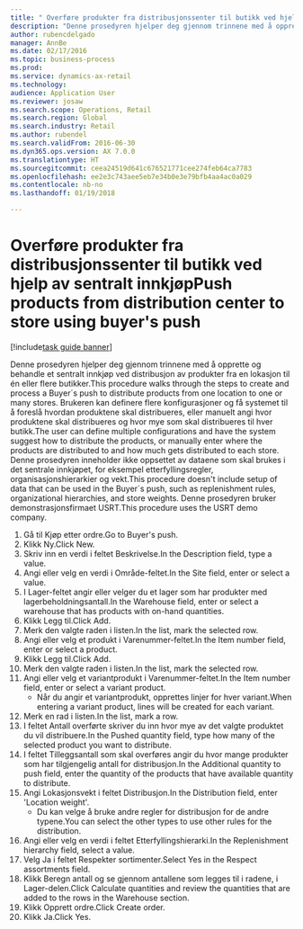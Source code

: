 ```yaml
--- 
title: " Overføre produkter fra distribusjonssenter til butikk ved hjelp av sentralt innkjøp"
description: "Denne prosedyren hjelper deg gjennom trinnene med å opprette og behandle et sentralt innkjøp ved distribusjon av produkter fra en lokasjon til én eller flere butikker."
author: rubencdelgado
manager: AnnBe
ms.date: 02/17/2016
ms.topic: business-process
ms.prod: 
ms.service: dynamics-ax-retail
ms.technology: 
audience: Application User
ms.reviewer: josaw
ms.search.scope: Operations, Retail
ms.search.region: Global
ms.search.industry: Retail
ms.author: rubendel
ms.search.validFrom: 2016-06-30
ms.dyn365.ops.version: AX 7.0.0
ms.translationtype: HT
ms.sourcegitcommit: ceea24519d641c676521771cee274feb64ca7783
ms.openlocfilehash: ee2e3c743aee5eb7e34b0e3e79bfb4aa4ac0a029
ms.contentlocale: nb-no
ms.lasthandoff: 01/19/2018

---
```

# <a name="push-products-from-distribution-center-to-store-using-buyers-push"></a><span data-ttu-id="6673c-103"> Overføre produkter fra distribusjonssenter til butikk ved hjelp av sentralt innkjøp</span><span class="sxs-lookup"><span data-stu-id="6673c-103">Push products from distribution center to store using buyer's push</span></span>

[!include[task guide banner](../includes/task-guide-banner.md)]

<span data-ttu-id="6673c-104">Denne prosedyren hjelper deg gjennom trinnene med å opprette og behandle et sentralt innkjøp ved distribusjon av produkter fra en lokasjon til én eller flere butikker.</span><span class="sxs-lookup"><span data-stu-id="6673c-104">This procedure walks through the steps to create and process a Buyer´s push to distribute products from one location to one or many stores.</span></span> <span data-ttu-id="6673c-105">Brukeren kan definere flere konfigurasjoner og få systemet til å foreslå hvordan produktene skal distribueres, eller manuelt angi hvor produktene skal distribueres og hvor mye som skal distribueres til hver butikk.</span><span class="sxs-lookup"><span data-stu-id="6673c-105">The user can define multiple configurations and have the system suggest how to distribute the products, or manually enter where the products are distributed to and how much gets distributed to each store.</span></span> <span data-ttu-id="6673c-106">Denne prosedyren inneholder ikke oppsettet av dataene som skal brukes i det sentrale innkjøpet, for eksempel etterfyllingsregler, organisasjonshierarkier og vekt.</span><span class="sxs-lookup"><span data-stu-id="6673c-106">This procedure doesn't include setup of data that can be used in the Buyer´s push, such as replenishment rules, organizational hierarchies, and store weights.</span></span> <span data-ttu-id="6673c-107">Denne prosedyren bruker demonstrasjonsfirmaet USRT.</span><span class="sxs-lookup"><span data-stu-id="6673c-107">This procedure uses the USRT demo company.</span></span>

1. <span data-ttu-id="6673c-108">Gå til Kjøp etter ordre.</span><span class="sxs-lookup"><span data-stu-id="6673c-108">Go to Buyer's push.</span></span>
2. <span data-ttu-id="6673c-109">Klikk Ny.</span><span class="sxs-lookup"><span data-stu-id="6673c-109">Click New.</span></span>
3. <span data-ttu-id="6673c-110">Skriv inn en verdi i feltet Beskrivelse.</span><span class="sxs-lookup"><span data-stu-id="6673c-110">In the Description field, type a value.</span></span>
4. <span data-ttu-id="6673c-111">Angi eller velg en verdi i Område-feltet.</span><span class="sxs-lookup"><span data-stu-id="6673c-111">In the Site field, enter or select a value.</span></span>
5. <span data-ttu-id="6673c-112">I Lager-feltet angir eller velger du et lager som har produkter med lagerbeholdningsantall.</span><span class="sxs-lookup"><span data-stu-id="6673c-112">In the Warehouse field, enter or select a warehouse that has products with on-hand quantities.</span></span>
6. <span data-ttu-id="6673c-113">Klikk Legg til.</span><span class="sxs-lookup"><span data-stu-id="6673c-113">Click Add.</span></span>
7. <span data-ttu-id="6673c-114">Merk den valgte raden i listen.</span><span class="sxs-lookup"><span data-stu-id="6673c-114">In the list, mark the selected row.</span></span>
8. <span data-ttu-id="6673c-115">Angi eller velg et produkt i Varenummer-feltet.</span><span class="sxs-lookup"><span data-stu-id="6673c-115">In the Item number field, enter or select a product.</span></span>
9. <span data-ttu-id="6673c-116">Klikk Legg til.</span><span class="sxs-lookup"><span data-stu-id="6673c-116">Click Add.</span></span>
10. <span data-ttu-id="6673c-117">Merk den valgte raden i listen.</span><span class="sxs-lookup"><span data-stu-id="6673c-117">In the list, mark the selected row.</span></span>
11. <span data-ttu-id="6673c-118">Angi eller velg et variantprodukt i Varenummer-feltet.</span><span class="sxs-lookup"><span data-stu-id="6673c-118">In the Item number field, enter or select a variant product.</span></span>
    * <span data-ttu-id="6673c-119">Når du angir et variantprodukt, opprettes linjer for hver variant.</span><span class="sxs-lookup"><span data-stu-id="6673c-119">When entering a variant product, lines will be created for each variant.</span></span>  
12. <span data-ttu-id="6673c-120">Merk en rad i listen.</span><span class="sxs-lookup"><span data-stu-id="6673c-120">In the list, mark a row.</span></span>
13. <span data-ttu-id="6673c-121">I feltet Antall overførte skriver du inn hvor mye av det valgte produktet du vil distribuere.</span><span class="sxs-lookup"><span data-stu-id="6673c-121">In the Pushed quantity field, type how many of the selected product you want to distribute.</span></span>
14. <span data-ttu-id="6673c-122">I feltet Tilleggsantall som skal overføres angir du hvor mange produkter som har tilgjengelig antall for distribusjon.</span><span class="sxs-lookup"><span data-stu-id="6673c-122">In the Additional quantity to push field, enter the quantity of the products that have available quantity to distribute.</span></span>
15. <span data-ttu-id="6673c-123">Angi Lokasjonsvekt i feltet Distribusjon.</span><span class="sxs-lookup"><span data-stu-id="6673c-123">In the Distribution field, enter 'Location weight'.</span></span>
    * <span data-ttu-id="6673c-124">Du kan velge å bruke andre regler for distribusjon for de andre typene.</span><span class="sxs-lookup"><span data-stu-id="6673c-124">You can select the other types to use other rules for the distribution.</span></span>  
16. <span data-ttu-id="6673c-125">Angi eller velg en verdi i feltet Etterfyllingshierarki.</span><span class="sxs-lookup"><span data-stu-id="6673c-125">In the Replenishment hierarchy field, select a value.</span></span>
17. <span data-ttu-id="6673c-126">Velg Ja i feltet Respekter sortimenter.</span><span class="sxs-lookup"><span data-stu-id="6673c-126">Select Yes in the Respect assortments field.</span></span>
18. <span data-ttu-id="6673c-127">Klikk Beregn antall og se gjennom antallene som legges til i radene, i Lager-delen.</span><span class="sxs-lookup"><span data-stu-id="6673c-127">Click Calculate quantities and review the quantities that are added to the rows in the Warehouse section.</span></span>
19. <span data-ttu-id="6673c-128">Klikk Opprett ordre.</span><span class="sxs-lookup"><span data-stu-id="6673c-128">Click Create order.</span></span>
20. <span data-ttu-id="6673c-129">Klikk Ja.</span><span class="sxs-lookup"><span data-stu-id="6673c-129">Click Yes.</span></span>


